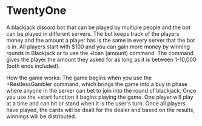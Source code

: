 # TwentyOne
A blackjack discord bot that can be played by multiple people and the bot can be played in different servers. The bot keeps track of the players money and the amount a player has is the same in every server that the bot is in. All players start with $100 and you can gain more money by winning rounds in Blackjack or to use the +loan (amount) command. The command gives the player the amount they asked for as long as it is between 1-10,000 (both ends included). 

How the game works: 
The game begins when you use the +RestlessGambler command, which brings the game into a buy in phase where anyone in the server can bet to join into the round of blackjack. Once you use the +start function it begins playing the game. One player will play at a time and can hit or stand when it is the user's turn. Once all players have played, the cards will be dealt for the dealer and based on the results, winnings will be distributed. 
